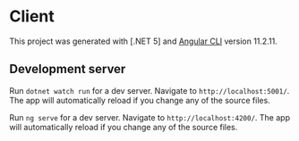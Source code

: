 # Client

This project was generated with [.NET 5] and [Angular CLI](https://github.com/angular/angular-cli) version 11.2.11.

## Development server

Run `dotnet watch run` for a dev server. Navigate to `http://localhost:5001/`. The app will automatically reload if you change any of the source files.

Run `ng serve` for a dev server. Navigate to `http://localhost:4200/`. The app will automatically reload if you change any of the source files.
